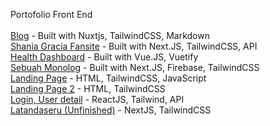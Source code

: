 Portofolio Front End
\
\
[Blog](https://fala.my.id) - Built with Nuxtjs, TailwindCSS, Markdown
\
[Shania Gracia Fansite](https://shaniagracia.vercel.app) - Built with Next.JS, TailwindCSS, API
\
[Health Dashboard](https://maxchat-fe.vercel.app) - Built with Vue.JS, Vuetify
\
[Sebuah Monolog](https://monolog.falasyam.com) - Built with Next.JS, Firebase, TailwindCSS
\
[Landing Page](https://fafifu.vercel.app) - HTML, TailwindCSS, JavaScript
\
[Landing Page 2](https://fafifu.vercel.app/welltenan.html) - HTML, TailwindCSS
\
[Login, User detail](https://v-fe-test.netlify.app/) - ReactJS, Tailwind, API
\
[Latandaseru (Unfinished)](https://latandaserusite.vercel.app/) - NextJS, TailwindCSS
